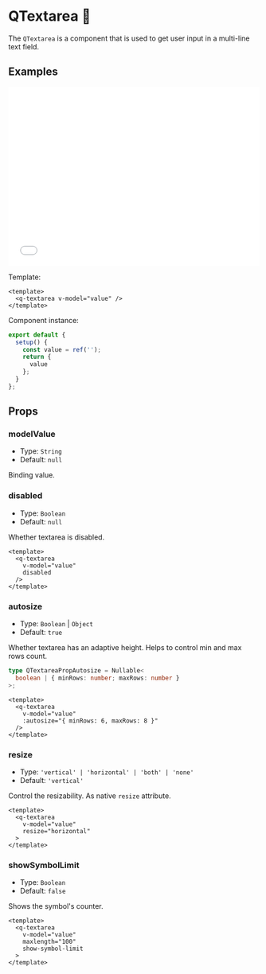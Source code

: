 # QTextarea 📝

The `QTextarea` is a component that is used to get user input in a multi-line text field.

## Examples

<iframe height="360" style="width: 100%;" scrolling="no" frameborder="no" src="/QTextarea/main.html"></iframe>

Template:

```vue
<template>
  <q-textarea v-model="value" />
</template>
```

Component instance:

```js
export default {
  setup() {
    const value = ref('');
    return {
      value
    };
  }
};
```

## Props

### modelValue

- Type: `String`
- Default: `null`

Binding value.

### disabled

- Type: `Boolean`
- Default: `null`

Whether textarea is disabled.

```vue {3}
<template>
  <q-textarea
    v-model="value"
    disabled
  />
</template>
```

### autosize

- Type: `Boolean` | `Object`
- Default: `true`

Whether textarea has an adaptive height. Helps to control min and max rows count.

```ts
type QTextareaPropAutosize = Nullable<
  boolean | { minRows: number; maxRows: number }
>;
```

```vue {4}
<template>
  <q-textarea
    v-model="value"
    :autosize="{ minRows: 6, maxRows: 8 }"
  />
</template>
```

### resize

- Type: `'vertical' | 'horizontal' | 'both' | 'none'`
- Default: `'vertical'`

Control the resizability. As native `resize` attribute.

```vue {4}
<template>
  <q-textarea
    v-model="value"
    resize="horizontal"
  >
</template>
```

### showSymbolLimit

- Type: `Boolean`
- Default: `false`

Shows the symbol's counter.

```vue {4}
<template>
  <q-textarea
    v-model="value"
    maxlength="100"
    show-symbol-limit
  >
</template>
```
